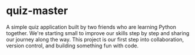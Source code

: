 # quiz-master
A simple quiz application built by two friends who are learning Python together. We're starting small to improve our skills step by step and sharing our journey along the way. This project is our first step into collaboration, version control, and building something fun with code.
